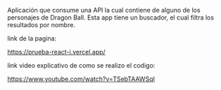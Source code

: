 Aplicación que consume una API la cual contiene de alguno de los personajes de Dragon Ball.
Esta app tiene un buscador, el cual filtra los resultados por nombre.

link de la pagina:

https://prueba-react-i.vercel.app/

link video explicativo de como se realizo el codigo:

https://www.youtube.com/watch?v=TSebTAAWSqI
